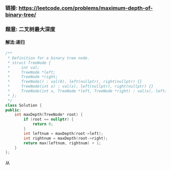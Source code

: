 ### 链接: https://leetcode.com/problems/maximum-depth-of-binary-tree/

### 题意: 二叉树最大深度

#### 解法:递归

```c++
/**
 * Definition for a binary tree node.
 * struct TreeNode {
 *     int val;
 *     TreeNode *left;
 *     TreeNode *right;
 *     TreeNode() : val(0), left(nullptr), right(nullptr) {}
 *     TreeNode(int x) : val(x), left(nullptr), right(nullptr) {}
 *     TreeNode(int x, TreeNode *left, TreeNode *right) : val(x), left(left), right(right) {}
 * };
 */
class Solution {
public:
    int maxDepth(TreeNode* root) {
        if (root == nullptr) {
            return 0;
        }
        int leftnum = maxDepth(root->left);
        int rightnum = maxDepth(root->right);
        return max(leftnum, rightnum) + 1;
    }
};
```

从